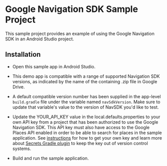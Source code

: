 # Google Navigation SDK Sample Project

This sample project provides an example of using the Google Navigation SDK in an
Android Studio project.

## Installation

-   Open this sample app in Android Studio.

-   This demo app is compatible with a range of supported Navigation SDK
    versions, as indicated by the name of the containing .zip file in Google
    Drive.

-   A default compatible version number has been supplied in the app-level
    `build.gradle` file under the variable named `navSdkVersion`. Make sure to
    update that variable's value to the version of NavSDK you'd like to test.

-   Update the YOUR_API_KEY value in the local.defaults.properties to your own
    API key from a project that has been authorized to use the Google Navigation
    SDK. This API key must also have access to the Google Places API enabled in
    order to be able to search for places in the sample application.
    See [instructions](https://developers.google.com/maps/documentation/android-sdk/start#get-key)
    for how to get your own key and learn more about
    [Secrets Gradle plugin](https://developers.google.com/maps/documentation/android-sdk/secrets-gradle-plugin)
    to keep the key out of version control systems.

-   Build and run the sample application.
